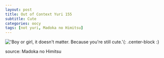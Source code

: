 ```yaml
---
layout: post
title: Out of Context Yuri 155
subtitle: Cute
categories: oocy
tags: [not yuri, Madoka no Himitsu]
---
```



!['Boy or girl, it doesn't matter. Because you're still cute.'](https://imgur.com/zknkOM1.png){: .center-block :}


source: Madoka no Himitsu